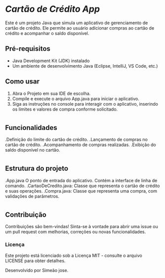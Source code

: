 # *Cartão de Crédito App*

Este é um projeto Java que simula um aplicativo de gerenciamento de cartão de crédito. Ele permite ao usuário adicionar compras ao cartão de crédito e acompanhar o saldo disponível.

## Pré-requisitos

- Java Development Kit (JDK) instalado
- Um ambiente de desenvolvimento Java (Eclipse, IntelliJ, VS Code, etc.)

## Como usar

1. Abra o Projeto em sua IDE de escolha.
2. Compile e execute o arquivo App.java para iniciar o aplicativo.
3. Siga as instruções no console para interagir com o aplicativo, inserindo os limites e valores de compra conforme solicitado.

#

## Funcionalidades

.Definição do limite do cartão de crédito.
.Lançamento de compras no cartão de crédito.
.Acompanhamento de compras realizadas.
.Exibição do saldo disponível no cartão.

#

## Estrutura do projeto

.App.java O ponto de entrada do aplicativo. Contém a interface de linha de comando.
.CartaoDeCredito.java: Classe que representa o cartão de crédito e suas operações.
.Compra.java: Classe que representa uma compra, com validações de parâmetros.
#
 ## Contribuição

Contribuições são bem-vindas! Sinta-se à vontade para abrir uma issue ou um pull request com melhorias, correções ou novas funcionalidades.

### Licença

Este projeto está licenciado sob a Licença MIT - consulte o arquivo LICENSE para obter detalhes.

Desenvolvido por Simeão jose.
